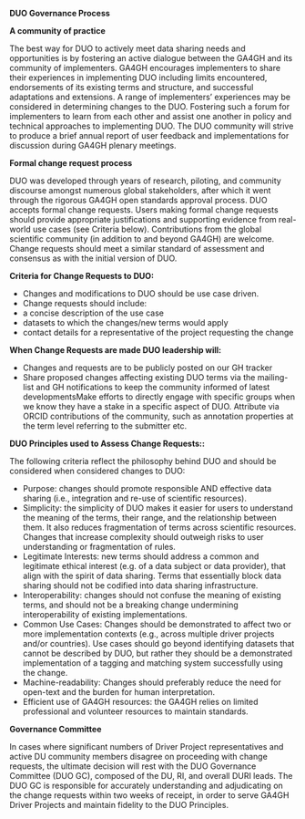 **DUO Governance Process**

**A community of practice**

The best way for DUO to actively meet data sharing needs and opportunities is by fostering an active dialogue between the GA4GH and its community of implementers. GA4GH encourages implementers to share their experiences in implementing DUO including  limits encountered, endorsements of its existing terms and structure, and  successful adaptations and extensions. A range of implementers’ experiences may be considered in determining  changes to the DUO. Fostering such a forum for implementers to learn from each other and assist one another in policy and technical approaches to implementing DUO. The DUO community will strive to produce a brief annual report of user feedback and implementations for discussion during GA4GH plenary meetings. 

**Formal change request process**

DUO was developed through years of research, piloting, and community discourse amongst numerous global stakeholders, after which it went through the rigorous GA4GH open standards approval process. DUO accepts formal change requests. Users making formal change requests should provide appropriate justifications and supporting evidence from real-world use cases (see Criteria below). Contributions from the global scientific community (in addition to and beyond GA4GH) are welcome. Change requests should meet a similar standard of assessment and consensus as with the initial version of DUO. 

**Criteria for Change Requests to DUO:**
* Changes and modifications to DUO should be use case driven. 
* Change requests should include: 
* a concise description of the use case
* datasets to which the changes/new terms would apply
* contact details for a representative of the project requesting the change

**When Change Requests are made DUO leadership will:**
* Changes and requests are to be publicly posted on our GH tracker
* Share proposed changes affecting existing DUO terms via the mailing-list and GH notifications to keep the community informed of latest developmentsMake efforts to directly engage with specific groups when we know they have a stake in a specific aspect of DUO. 
Attribute via ORCID contributions of the community, such as annotation properties at the term level referring to the submitter etc.

**DUO Principles used to Assess Change Requests::**

The following criteria reflect the philosophy behind DUO and should be considered when considered changes to DUO: 

* Purpose: changes should promote responsible AND effective data sharing (i.e., integration and re-use of scientific resources).
* Simplicity: the simplicity of DUO makes it easier for users to understand the meaning of the terms, their range, and the relationship between them. It also reduces fragmentation of terms across scientific resources. Changes that increase complexity should outweigh risks to user understanding or fragmentation of rules. 
* Legitimate Interests: new terms should address a common and legitimate ethical interest (e.g. of a data subject or data provider), that align with the spirit of data sharing. Terms that essentially block data sharing should not be codified into data sharing infrastructure.
* Interoperability: changes should not confuse the meaning of existing terms, and should not be a breaking change undermining interoperability of existing implementations.
* Common Use Cases: Changes should be demonstrated to affect two or more implementation contexts (e.g., across multiple driver projects and/or countries). Use cases should go beyond identifying datasets that cannot be described by DUO, but rather they should be a demonstrated implementation of a tagging and matching system successfully using the change.  
* Machine-readability: Changes should preferably reduce the need for open-text and the burden for human interpretation.
* Efficient use of GA4GH resources: the GA4GH relies on limited professional and volunteer resources to maintain standards. 

**Governance Committee**

In cases where significant numbers of Driver Project representatives and active DU community members disagree on proceeding with change requests, the ultimate decision will rest with the DUO Governance Committee (DUO GC), composed of the DU, RI, and overall DURI leads. The DUO GC is responsible for accurately understanding and adjudicating on the change requests within two weeks of receipt, in order to serve GA4GH Driver Projects and maintain fidelity to the DUO Principles. 
